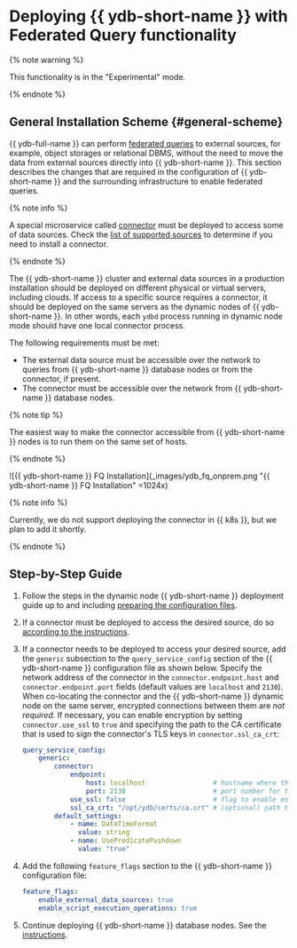 # Deploying {{ ydb-short-name }} with Federated Query functionality

{% note warning %}

This functionality is in the "Experimental" mode.

{% endnote %}

## General Installation Scheme {#general-scheme}

{{ ydb-full-name }} can perform [federated queries](../../../../concepts/federated_query/index.md) to external sources, for example, object storages or relational DBMS, without the need to move the data from external sources directly into {{ ydb-short-name }}. This section describes the changes that are required in the configuration of {{ ydb-short-name }} and the surrounding infrastructure to enable federated queries.

{% note info %}

A special microservice called [connector](../../../../concepts/federated_query/architecture.md#connectors) must be deployed to access some of data sources. Check the [list of supported sources](../../../../concepts/federated_query/architecture.md#supported-datasources) to determine if you need to install a connector.

{% endnote %}

The {{ ydb-short-name }} cluster and external data sources in a production installation should be deployed on different physical or virtual servers, including clouds. If access to a specific source requires a connector, it should be deployed on the same servers as the dynamic nodes of {{ ydb-short-name }}. In other words, each `ydbd` process running in dynamic node mode should have one local connector process.

The following requirements must be met:

* The external data source must be accessible over the network to queries from {{ ydb-short-name }} database nodes or from the connector, if present.
* The connector must be accessible over the network from {{ ydb-short-name }} database nodes.

 {% note tip %}

 The easiest way to make the connector accessible from {{ ydb-short-name }} nodes is to run them on the same set of hosts.

 {% endnote %}

![{{ ydb-short-name }} FQ Installation](_images/ydb_fq_onprem.png "{{ ydb-short-name }} FQ Installation" =1024x)

{% note info %}

Currently, we do not support deploying the connector in {{ k8s }}, but we plan to add it shortly.

{% endnote %}

## Step-by-Step Guide

1. Follow the steps in the dynamic node {{ ydb-short-name }} deployment guide up to and including [preparing the configuration files](../initial-deployment.md#config).
2. If a connector must be deployed to access the desired source, do so [according to the instructions](./connector-deployment.md).
3. If a connector needs to be deployed to access your desired source, add the `generic` subsection to the `query_service_config` section of the {{ ydb-short-name }} configuration file as shown below. Specify the network address of the connector in the `connector.endpoint.host` and `connector.endpoint.port` fields (default values are `localhost` and `2130`). When co-locating the connector and the {{ ydb-short-name }} dynamic node on the same server, encrypted connections between them are *not required*. If necessary, you can enable encryption by setting `connector.use_ssl` to `true` and specifying the path to the CA certificate that is used to sign the connector's TLS keys in `connector.ssl_ca_crt`:

    ```yaml
    query_service_config:
        generic:
            connector:
                endpoint:
                    host: localhost                 # hostname where the connector is deployed
                    port: 2130                      # port number for the connector's listening socket
                use_ssl: false                      # flag to enable encrypted connections
                ssl_ca_crt: "/opt/ydb/certs/ca.crt" # (optional) path to the CA certificate
            default_settings:
                - name: DateTimeFormat
                  value: string
                - name: UsePredicatePushdown
                  value: "true"
    ```

4. Add the following `feature_flags` section to the {{ ydb-short-name }} configuration file:

    ```yaml
    feature_flags:
        enable_external_data_sources: true
        enable_script_execution_operations: true
    ```

5. Continue deploying {{ ydb-short-name }} database nodes. See the [instructions](../initial-deployment.md).

